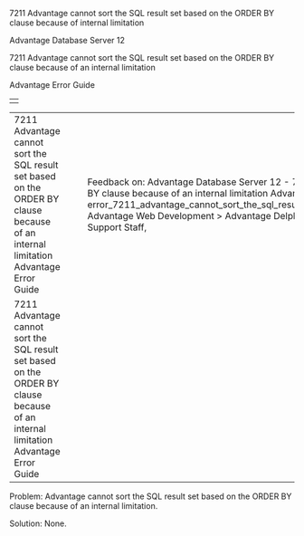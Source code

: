 7211 Advantage cannot sort the SQL result set based on the ORDER BY clause because of internal limitation




Advantage Database Server 12  

7211 Advantage cannot sort the SQL result set based on the ORDER BY clause because of an internal limitation

Advantage Error Guide

|  |
| --- |
|  |

|  |  |  |  |  |
| --- | --- | --- | --- | --- |
| 7211 Advantage cannot sort the SQL result set based on the ORDER BY clause because of an internal limitation  Advantage Error Guide |  |  | Feedback on: Advantage Database Server 12 - 7211 Advantage cannot sort the SQL result set based on the ORDER BY clause because of an internal limitation Advantage Error Guide error\_7211\_advantage\_cannot\_sort\_the\_sql\_result\_set\_based\_on\_the\_order\_by\_clause\_because\_of\_internal\_limitation Advantage Web Development > Advantage Delphi OData Client > Delphi OData Components > TODataSet / Dear Support Staff, |  |
| 7211 Advantage cannot sort the SQL result set based on the ORDER BY clause because of an internal limitation  Advantage Error Guide |  |  |  |  |

Problem: Advantage cannot sort the SQL result set based on the ORDER BY clause because of an internal limitation.

Solution: None.